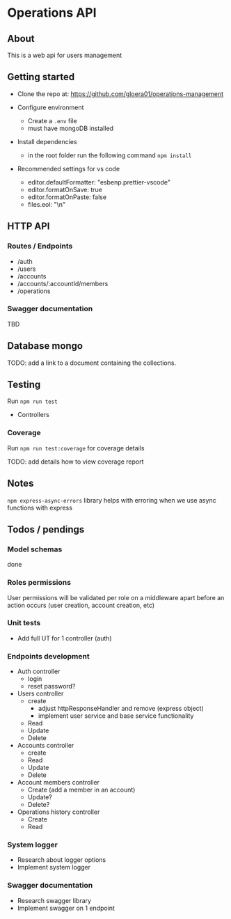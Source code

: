 # Operations API

## About

This is a web api for users management

## Getting started

- Clone the repo at: https://github.com/gloera01/operations-management
- Configure environment
  - Create a `.env` file
  - must have mongoDB installed
- Install dependencies

  - in the root folder run the following command `npm install`

- Recommended settings for vs code
  - editor.defaultFormatter: "esbenp.prettier-vscode"
  - editor.formatOnSave: true
  - editor.formatOnPaste: false
  - files.eol: "\n"

## HTTP API

### Routes / Endpoints

- /auth
- /users
- /accounts
- /accounts/:accountId/members
- /operations

### Swagger documentation

TBD

## Database mongo

TODO: add a link to a document containing the collections.

## Testing

Run `npm run test`

- Controllers

### Coverage

Run `npm run test:coverage` for coverage details

TODO: add details how to view coverage report

## Notes

`npm express-async-errors` library helps with erroring when we use async functions with express

## Todos / pendings

### Model schemas

done

### Roles permissions

User permissions will be validated per role on a middleware apart before an action occurs (user creation, account creation, etc)

### Unit tests

- Add full UT for 1 controller (auth)

### Endpoints development

- Auth controller
  - login
  - reset password?
- Users controller
  - create
    - adjust httpResponseHandler and remove (express object)
    - implement user service and base service functionality
  - Read
  - Update
  - Delete
- Accounts controller
  - create
  - Read
  - Update
  - Delete
- Account members controller
  - Create (add a member in an account)
  - Update?
  - Delete?
- Operations history controller
  - Create
  - Read

### System logger

- Research about logger options
- Implement system logger

### Swagger documentation

- Research swagger library
- Implement swagger on 1 endpoint
